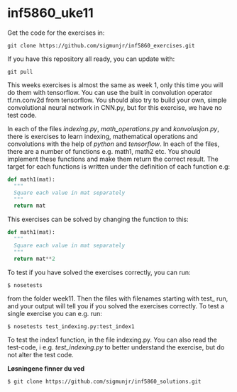 # inf5860_uke11

Get the code for the exercises in:

    git clone https://github.com/sigmunjr/inf5860_exercises.git

If you have this repository all ready, you can update with:

    git pull

This weeks exercises is almost the same as week 1, only this time you will do them with tensorflow. You can use the built in convolution operator
tf.nn.conv2d from tensorflow. You should also try to build your own, simple convolutional neural network in CNN.py, but for this exercise, we have no test code.

In each of the files *indexing.py*, *math_operations.py* and *konvolusjon.py*, there is exercises to learn indexing, mathematical operations and
convolutions with the help of *python* and *tensorflow*.
In each of the files, there are a number of functions e.g. math1, math2 etc. You should implement these functions and make them return the correct result.
The target for each functions is written under the definition of each function e.g:


```python
def math1(mat):
  """
  Square each value in mat separately
  """
  return mat
```

This exercises can be solved by changing the function to this:

```python
def math1(mat):
  """
  Square each value in mat separately
  """
  return mat**2
```

To test if you have solved the exercises correctly, you can run:

    $ nosetests

from the folder week11. Then the files with filenames starting with test_ run, and your output will tell you if you solved the exercises correctly.
To test a single exercise you can e.g. run:

    $ nosetests test_indexing.py:test_index1

To test the index1 function, in the file indexing.py. You can also read the test-code, i e.g. *test_indexing.py* to better understand the exercise,
but do not alter the test code.

**Løsningene finner du ved**

    $ git clone https://github.com/sigmunjr/inf5860_solutions.git

